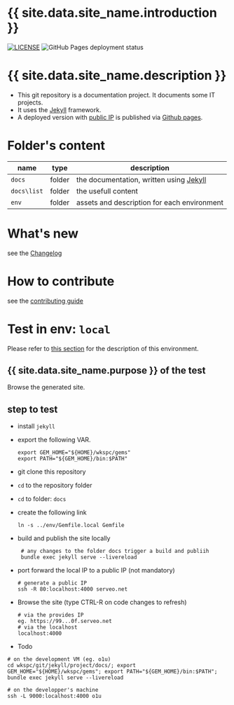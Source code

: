 [//]: #(Reference)
[ip_public]:       https://abelgacem.github.io/project/
[url_jekyll]:      https://jekyllrb.com
[url_githubpages]: https://pages.github.com
[doc_contribute]:  ./CONTRIBUTING.md
[doc_changelog]:  ./CHANGELOG.md
[env_local]:      ./env/README.md#env-local


# {{ site.data.site_name.introduction }}

[![LICENSE](https://img.shields.io/badge/license-GNU_GPL_v3.0-green.svg)](https://choosealicense.com/licenses/gpl-3.0/)
![GitHub Pages deployment status](https://github.com/abelgacem/project/workflows/pages%20build%20and%20deployment/badge.svg)

# {{ site.data.site_name.description }}

- This git repository is a documentation project. It documents some IT projects.
- It uses the [Jekyll][url_jekyll] framework.
- A deployed version with [public IP][ip_public] is published via [Github pages][url_githubpages].

# Folder's content
|name|type|description|
|-|-|-|
|`docs`|folder|the documentation, written using [Jekyll][url_jekyll]|
|`docs\list`|folder|the usefull content|
|`env`|folder|assets and description for each environment|


# What's new
see the [Changelog][doc_changelog]

# How to contribute
see the [contributing guide][doc_contribute]

# Test in env: `local`
Please refer to [this section][env_local] for the description of this environment.

## {{ site.data.site_name.purpose }} of the test
Browse the generated site.

## step to test
- install `jekyll`
- export the following VAR.
  ```shell
  export GEM_HOME="${HOME}/wkspc/gems"
  export PATH="${GEM_HOME}/bin:$PATH"
  ```

- git clone this repository
- `cd` to the repository folder
- `cd` to folder: `docs`
- create the following link
  ```shell
  ln -s ../env/Gemfile.local Gemfile
  ```
- build and publish the site locally
  ```shell
   # any changes to the folder docs trigger a build and publiih
   bundle exec jekyll serve --livereload
   ```  
- port forward the local IP to a public IP (not mandatory)
  ```shell
  # generate a public IP
  ssh -R 80:localhost:4000 serveo.net
  ```
- Browse the site (type CTRL-R on code changes to refresh)
  ```shell
  # via the provides IP
  eg. https://99...0f.serveo.net
  # via the localhost
  localhost:4000
  ```
- Todo
```shell
# on the development VM (eg. o1u)
cd wkspc/git/jekyll/project/docs/; export GEM_HOME="${HOME}/wkspc/gems"; export PATH="${GEM_HOME}/bin:$PATH"; bundle exec jekyll serve --livereload

# on the developper's machine
ssh -L 9000:localhost:4000 o1u
```  
